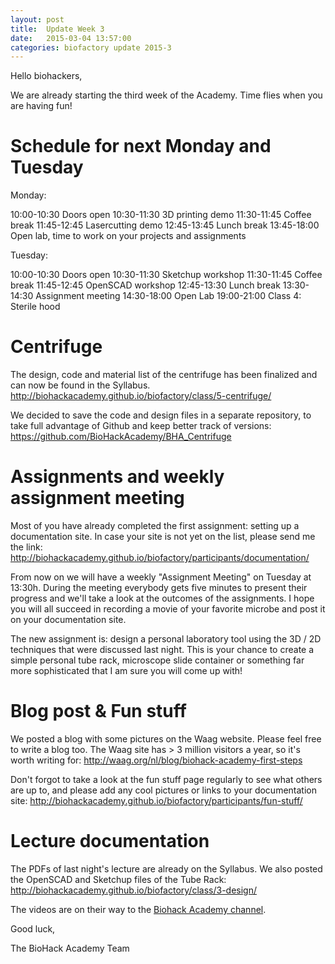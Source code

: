 ```yaml
---
layout: post
title:  Update Week 3
date:   2015-03-04 13:57:00
categories: biofactory update 2015-3
---
```


Hello biohackers,

We are already starting the third week of the Academy. Time flies when you are having fun!

# Schedule for next Monday and Tuesday

Monday:

10:00-10:30 Doors open
10:30-11:30 3D printing demo
11:30-11:45 Coffee break
11:45-12:45 Lasercutting demo
12:45-13:45 Lunch break
13:45-18:00 Open lab, time to work on your projects and assignments

Tuesday:

10:00-10:30 Doors open
10:30-11:30 Sketchup workshop
11:30-11:45 Coffee break
11:45-12:45 OpenSCAD workshop
12:45-13:30 Lunch break
13:30-14:30 Assignment meeting
14:30-18:00 Open Lab
19:00-21:00 Class 4: Sterile hood

# Centrifuge
The design, code and material list of the centrifuge has been finalized and can now be found in the Syllabus.
http://biohackacademy.github.io/biofactory/class/5-centrifuge/

We decided to save the code and design files in a separate repository, to take full advantage of Github and keep better track of versions:
https://github.com/BioHackAcademy/BHA_Centrifuge

# Assignments and weekly assignment meeting
Most of you have already completed the first assignment: setting up a documentation site. In case your site is not yet on the list, please send me the link:
http://biohackacademy.github.io/biofactory/participants/documentation/

From now on we will have a weekly "Assignment Meeting" on Tuesday at 13:30h. During the meeting everybody gets five minutes to present their progress and we'll take a look at the outcomes of the assignments. I hope you will all succeed in recording a movie of your favorite microbe and post it on your documentation site.

The new assignment is: design a personal laboratory tool using the 3D / 2D techniques that were discussed last night. This is your chance to create a simple personal tube rack, microscope slide container or something far more sophisticated that I am sure you will come up with! 

# Blog post & Fun stuff
We posted a blog with some pictures on the Waag website. Please feel free to write a blog too. The Waag site has > 3 million visitors a year, so it's worth writing for:
http://waag.org/nl/blog/biohack-academy-first-steps

Don't forgot to take a look at the fun stuff page regularly to see what others are up to, and please add any cool pictures or links to your documentation site:
http://biohackacademy.github.io/biofactory/participants/fun-stuff/

# Lecture documentation
The PDFs of last night's lecture are already on the Syllabus. We also posted the OpenSCAD and Sketchup files of the Tube Rack:
http://biohackacademy.github.io/biofactory/class/3-design/

The videos are on their way to the [Biohack Academy channel](https://vimeo.com/channels/880445).

Good luck,

The BioHack Academy Team

